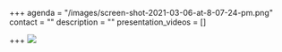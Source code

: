 +++
agenda = "/images/screen-shot-2021-03-06-at-8-07-24-pm.png"
contact = ""
description = ""
presentation_videos = []

+++
![](/images/screen-shot-2021-03-06-at-8-07-24-pm.png)